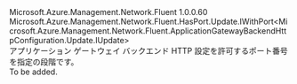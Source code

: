 <Type Name="IWithPort" FullName="Microsoft.Azure.Management.Network.Fluent.ApplicationGatewayBackendHttpConfiguration.Update.IWithPort">
  <TypeSignature Language="C#" Value="public interface IWithPort : Microsoft.Azure.Management.Network.Fluent.HasPort.Update.IWithPort&lt;Microsoft.Azure.Management.Network.Fluent.ApplicationGatewayBackendHttpConfiguration.Update.IUpdate&gt;" />
  <TypeSignature Language="ILAsm" Value=".class public interface auto ansi abstract IWithPort implements class Microsoft.Azure.Management.Network.Fluent.HasPort.Update.IWithPort`1&lt;class Microsoft.Azure.Management.Network.Fluent.ApplicationGatewayBackendHttpConfiguration.Update.IUpdate&gt;" />
  <TypeSignature Language="DocId" Value="T:Microsoft.Azure.Management.Network.Fluent.ApplicationGatewayBackendHttpConfiguration.Update.IWithPort" />
  <TypeSignature Language="VB.NET" Value="Public Interface IWithPort&#xA;Implements IWithPort(Of IUpdate)" />
  <TypeSignature Language="F#" Value="type IWithPort = interface&#xA;    interface IWithPort&lt;IUpdate&gt;" />
  <AssemblyInfo>
    <AssemblyName>Microsoft.Azure.Management.Network.Fluent</AssemblyName>
    <AssemblyVersion>1.0.0.60</AssemblyVersion>
  </AssemblyInfo>
  <Interfaces>
    <Interface>
      <InterfaceName>Microsoft.Azure.Management.Network.Fluent.HasPort.Update.IWithPort&lt;Microsoft.Azure.Management.Network.Fluent.ApplicationGatewayBackendHttpConfiguration.Update.IUpdate&gt;</InterfaceName>
    </Interface>
  </Interfaces>
  <Docs>
    <summary>
            アプリケーション ゲートウェイ バックエンド HTTP 設定を許可するポート番号を指定の段階です。
            </summary>
    <remarks>To be added.</remarks>
  </Docs>
  <Members />
</Type>